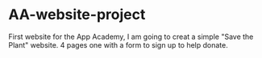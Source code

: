 # AA-website-project
First website for the App Academy, 
I am going to creat a simple "Save the Plant" website.
4 pages one with a form to sign up to help donate.

